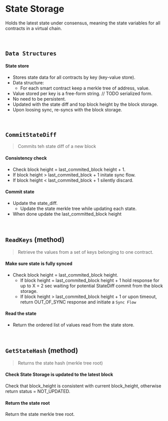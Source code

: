 # State Storage

Holds the latest state under consensus, meaning the state variables for all contracts in a virtual chain.

&nbsp;
## `Data Structures`

#### State store
* Stores state data for all contracts by key (key-value store).
* Data structure:
  * For each smart contract keep a merkle tree of address, value.
* Value stored per key is a free-form string. // TODO serialized form.
* No need to be persistent.
* Updated with the state diff and top block height by the block storage.
* Upon loosing sync, re-syncs with the block storage.

&nbsp;
## `CommitStateDiff`
> Commits teh state diff of a new block

#### Consistency check
* Check block height = last_commited_block height + 1. 
* If block height > last_commited_block + 1 initate sync flow.
* If block height < last_commited_block + 1 silently discard.

#### Commit state
* Update the state_diff.
  * Update the state merkle tree while updating each state.
* When done update the last_committed_block height

&nbsp;
## `ReadKeys` (method)
> Retrieve the values from a set of keys belonging to one contract.

#### Make sure state is fully synced
* Check block height = last_commited_block height.
  * If block height = last_commited_block height + 1
    hold response for up to X = 2 sec waiting for potential StateDiff commit from the block storage.
  * If block height > last_commited_block height + 1 or upon timeout, return OUT_OF_SYNC response and initiate a `Sync Flow`

#### Read the state
* Return the ordered list of values read from the state store.

&nbsp;
## `GetStateHash` (method)
> Returns the state hash (merkle tree root)

#### Check State Storage is updated to the latest block
Check that block_height is consistent with current block_height, otherwise return status = NOT_UPDATED.

#### Return the state root
Return the state merkle tree root.